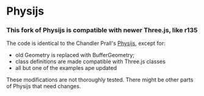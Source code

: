 Physijs
=======

### This fork of Physijs is compatible with newer Three.js, like r135

The code is identical to the Chandler Prall's [Physijs](https://github.com/chandlerprall/Physijs), except for:
- old Geometry is replaced with BufferGeometry;
- class definitions are made compatible with Three.js classes
- all but one of the examples аре updated

These modifications are not thoroughly tested. There might be other parts of Physijs that need changes.
